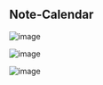 ## Note-Calendar

![image](https://github.com/user-attachments/assets/7d72c550-8f57-4f24-ac8f-1cdceecfd8b0)

![image](https://github.com/user-attachments/assets/d1103e41-fd48-4420-a842-5f0d505a4946)

![image](https://github.com/user-attachments/assets/a6ebca57-1a84-4714-8035-e79f46b0d82a)

